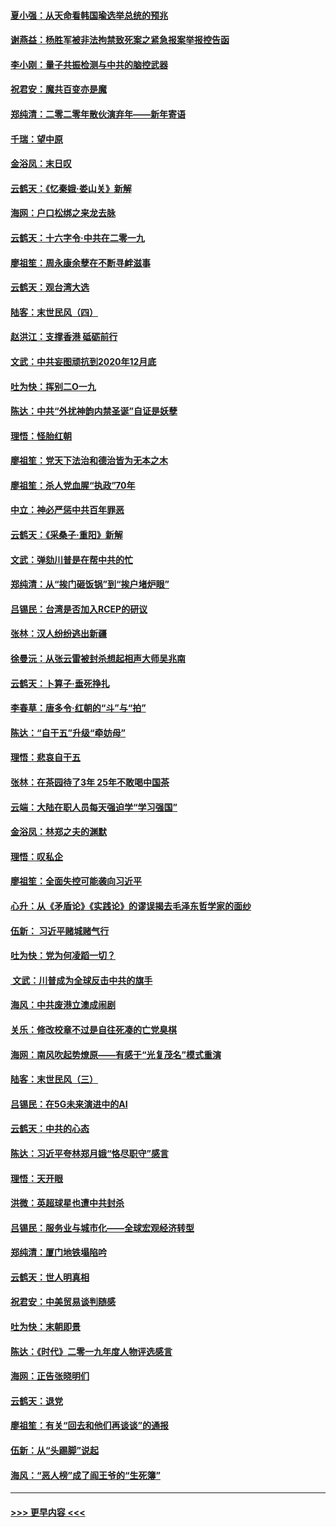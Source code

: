 #### [夏小强：从天命看韩国瑜选举总统的预兆](../pages/nsc993/n11756696.md?t=12312111) 
#### [谢燕益：杨胜军被非法拘禁致死案之紧急报案举报控告函](../pages/nsc993/n11756134.md?t=12312111) 
#### [李小刚：量子共振检测与中共的脑控武器](../pages/nsc993/n11754518.md?t=12312111) 
#### [祝君安：魔共百变亦是魔](../pages/nsc993/n11754469.md?t=12312111) 
#### [郑纯清：二零二零年散伙演弃年——新年寄语](../pages/nsc993/n11754195.md?t=12312111) 
#### [千瑞：望中原](../pages/nsc993/n11754159.md?t=12312111) 
#### [金浴凤：末日叹](../pages/nsc993/n11752359.md?t=12312111) 
#### [云鹤天：《忆秦娥‧娄山关》新解](../pages/nsc993/n11752348.md?t=12312111) 
#### [海网：户口松绑之来龙去脉](../pages/nsc993/n11752328.md?t=12312111) 
#### [云鹤天：十六字令‧中共在二零一九](../pages/nsc993/n11752305.md?t=12312111) 
#### [廖祖笙：周永康余孽在不断寻衅滋事](../pages/nsc993/n11751013.md?t=12312111) 
#### [云鹤天：观台湾大选](../pages/nsc993/n11751007.md?t=12312111) 
#### [陆客：末世民风（四）](../pages/nsc993/n11749203.md?t=12312111) 
#### [赵洪江：支撑香港 砥砺前行](../pages/nsc993/n11748482.md?t=12312111) 
#### [文武：中共妄图顽抗到2020年12月底](../pages/nsc993/n11748446.md?t=12312111) 
#### [吐为快：挥别二O一九](../pages/nsc993/n11748411.md?t=12312111) 
#### [陈达：中共“外扰神韵内禁圣诞”自证是妖孽](../pages/nsc993/n11748226.md?t=12312111) 
#### [理悟：怪胎红朝](../pages/nsc993/n11748206.md?t=12312111) 
#### [廖祖笙：党天下法治和德治皆为无本之木](../pages/nsc993/n11748135.md?t=12312111) 
#### [廖祖笙：杀人党血腥“执政”70年](../pages/nsc993/n11745144.md?t=12312111) 
#### [中立：神必严惩中共百年罪恶](../pages/nsc993/n11744970.md?t=12312111) 
#### [云鹤天：《采桑子‧重阳》新解](../pages/nsc993/n11744948.md?t=12312111) 
#### [文武：弹劾川普是在帮中共的忙](../pages/nsc993/n11744758.md?t=12312111) 
#### [郑纯清：从“挨门砸饭锅”到“挨户堵炉眼”](../pages/nsc993/n11744745.md?t=12312111) 
#### [吕锡民：台湾是否加入RCEP的研议](../pages/nsc993/n11744701.md?t=12312111) 
#### [张林：汉人纷纷逃出新疆](../pages/nsc993/n11743530.md?t=12312111) 
#### [徐曼沅：从张云雷被封杀想起相声大师吴兆南](../pages/nsc993/n11741816.md?t=12312111) 
#### [云鹤天：卜算子‧垂死挣扎](../pages/nsc993/n11739956.md?t=12312111) 
#### [李春草：唐多令‧红朝的“斗”与“拍”](../pages/nsc993/n11739830.md?t=12312111) 
#### [陈达：“自干五”升级“牵妨母”](../pages/nsc993/n11739724.md?t=12312111) 
#### [理悟：悲哀自干五](../pages/nsc993/n11739547.md?t=12312111) 
#### [张林：在茶园待了3年 25年不敢喝中国茶](../pages/nsc993/n11739240.md?t=12312111) 
#### [云端：大陆在职人员每天强迫学“学习强国”](../pages/nsc993/n11738735.md?t=12312111) 
#### [金浴凤：林郑之夫的渊默](../pages/nsc993/n11737735.md?t=12312111) 
#### [理悟：叹私企](../pages/nsc993/n11737715.md?t=12312111) 
#### [廖祖笙：全面失控可能袭向习近平](../pages/nsc993/n11737704.md?t=12312111) 
#### [心升：从《矛盾论》《实践论》的谬误揭去毛泽东哲学家的面纱](../pages/nsc993/n11736962.md?t=12312111) 
#### [伍新： 习近平赌城赌气行](../pages/nsc993/n11736929.md?t=12312111) 
#### [吐为快：党为何凌蹈一切？](../pages/nsc993/n11736915.md?t=12312111) 
#### [ 文武：川普成为全球反击中共的旗手](../pages/nsc993/n11736882.md?t=12312111) 
#### [海风：中共废港立澳成闹剧](../pages/nsc993/n11735857.md?t=12312111) 
#### [关乐：修改校章不过是自往死凑的亡党臭棋](../pages/nsc993/n11735097.md?t=12312111) 
#### [海网：南风吹起势燎原——有感于“光复茂名”模式重演](../pages/nsc993/n11732308.md?t=12312111) 
#### [陆客：末世民风（三）](../pages/nsc993/n11732211.md?t=12312111) 
#### [吕锡民：在5G未来演进中的AI](../pages/nsc993/n11730010.md?t=12312111) 
#### [云鹤天：中共的心态](../pages/nsc993/n11729906.md?t=12312111) 
#### [陈达：习近平夸林郑月娥“恪尽职守”感言](../pages/nsc993/n11729881.md?t=12312111) 
#### [理悟：天开眼](../pages/nsc993/n11729699.md?t=12312111) 
#### [洪微：英超球星也遭中共封杀](../pages/nsc993/n11727243.md?t=12312111) 
#### [吕锡民：服务业与城市化——全球宏观经济转型](../pages/nsc993/n11725845.md?t=12312111) 
#### [郑纯清：厦门地铁塌陷吟](../pages/nsc993/n11725813.md?t=12312111) 
#### [云鹤天：世人明真相](../pages/nsc993/n11725621.md?t=12312111) 
#### [祝君安：中美贸易谈判随感](../pages/nsc993/n11725609.md?t=12312111) 
#### [吐为快：末朝即景](../pages/nsc993/n11723365.md?t=12312111) 
#### [陈达：《时代》二零一九年度人物评选感言](../pages/nsc993/n11723337.md?t=12312111) 
#### [海网：正告张晓明们](../pages/nsc993/n11723228.md?t=12312111) 
#### [云鹤天：退党](../pages/nsc993/n11723056.md?t=12312111) 
#### [廖祖笙：有关“回去和他们再谈谈”的通报](../pages/nsc993/n11722442.md?t=12312111) 
#### [伍新：从“头踢脚”说起](../pages/nsc993/n11722429.md?t=12312111) 
#### [海风：“恶人榜”成了阎王爷的“生死簿”](../pages/nsc993/n11722272.md?t=12312111) 

----
#### [ >>> 更早内容 <<< ](../indexes/nsc993-earlier.md)
